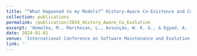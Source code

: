```yaml
---
title: "“What Happened to my Models?” History-Aware Co-Existence and Co-Evolution of Metamodels and Models"
collection: publications
permalink: /publication/2024_History_Aware_Co_Evolution
excerpt: 'Homolka, M., Marchezan, L., Assunção, W. K. G., & Egyed, A. (ICSME 2024). “What Happened to my Models?” History-Aware Co-Existence and Co-Evolution of Metamodels and Models.'
date: 2024-01-01
venue: 'International Conference on Software Maintenance and Evolution (ICSME)'
link: ''
---
```

